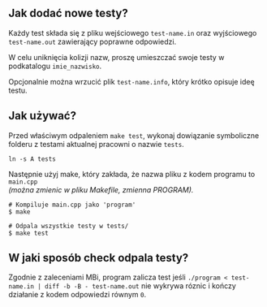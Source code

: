 ## Jak dodać nowe testy?
Każdy test składa się z pliku wejściowego `test-name.in` oraz 
wyjściowego `test-name.out` zawierający poprawne odpowiedzi.

W celu uniknięcia kolizji nazw, proszę umieszczać swoje testy w
podkatalogu `imie_nazwisko`.

Opcjonalnie można wrzucić plik `test-name.info`, który krótko opisuje
ideę testu.

## Jak używać?

Przed właściwym odpaleniem `make test`, wykonaj dowiązanie symboliczne
folderu z testami aktualnej pracowni o nazwie `tests`.
```
ln -s A tests
```

Następnie użyj make, który zakłada, że nazwa pliku z kodem programu to
`main.cpp`  
_(można zmienic w pliku Makefile, zmienna PROGRAM)._

```
# Kompiluje main.cpp jako 'program'
$ make

# Odpala wszystkie testy w tests/
$ make test
```

## W jaki sposób check odpala testy?

Zgodnie z zaleceniami MBi, program zalicza test jeśli
`./program < test-name.in | diff -b -B - test-name.out`
nie wykrywa róznic i kończy działanie z kodem odpowiedzi równym `0`.
